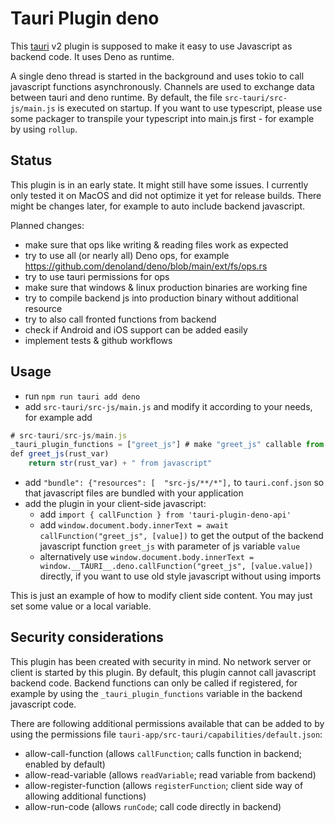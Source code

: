 # Tauri Plugin deno

This [tauri](https://v2.tauri.app/) v2 plugin is supposed to make it easy to use Javascript as backend code.
It uses Deno as runtime. 

A single deno thread is started in the background and uses tokio to call javascript functions asynchronously. Channels are used to exchange data between tauri and deno runtime. By default, the file `src-tauri/src-js/main.js` is executed on startup. If you want to use typescript, please use some packager to transpile
your typescript into main.js first - for example by using `rollup`.

## Status

This plugin is in an early state. It might still have some issues. I currently only tested it on MacOS and did not optimize it yet for release builds.
There might be changes later, for example to auto include backend javascript.

Planned changes:
- make sure that ops like writing & reading files work as expected
- try to use all (or nearly all) Deno ops, for example https://github.com/denoland/deno/blob/main/ext/fs/ops.rs
- try to use tauri permissions for ops
- make sure that windows & linux production binaries are working fine
- try to compile backend js into production binary without additional resource
- try to also call fronted functions from backend
- check if Android and iOS support can be added easily
- implement tests & github workflows

## Usage

- run `npm run tauri add deno`
- add `src-tauri/src-js/main.js` and modify it according to your needs, for example add 

```javascript
# src-tauri/src-js/main.js
_tauri_plugin_functions = ["greet_js"] # make "greet_js" callable from UI
def greet_js(rust_var)
    return str(rust_var) + " from javascript"
```

- add `"bundle": {"resources": [  "src-js/**/*"],` to `tauri.conf.json` so that javascript files are bundled with your application
- add the plugin in your client-side javascript: 
   - add `import { callFunction } from 'tauri-plugin-deno-api'`
   - add `window.document.body.innerText = await callFunction("greet_js", [value])` to get the output of the backend javascript function `greet_js` with parameter of js variable `value`
   - alternatively use `window.document.body.innerText = window.__TAURI__.deno.callFunction("greet_js", [value.value])` directly, if you want to use old style javascript without using imports

This is just an example of how to modify client side content. You may just set some value or a local variable.


## Security considerations
This plugin has been created with security in mind.
No network server or client is started by this plugin.
By default, this plugin cannot call javascript backend code. Backend functions can only be called if registered, for example by using the `_tauri_plugin_functions` variable in the backend javascript code.

There are following additional permissions available that can be added to by using the permissions file `tauri-app/src-tauri/capabilities/default.json`:

- allow-call-function (allows `callFunction`; calls function in backend; enabled by default)
- allow-read-variable (allows `readVariable`; read variable from backend)
- allow-register-function (allows `registerFunction`; client side way of allowing additional functions)
- allow-run-code  (allows `runCode`; call code directly in backend)